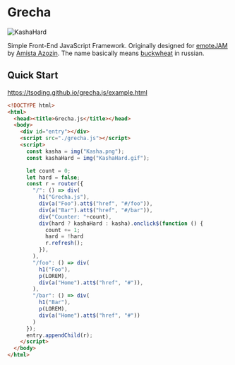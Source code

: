 # Grecha

![KashaHard](KashaHard.gif)

Simple Front-End JavaScript Framework. Originally designed for [emoteJAM](https://github.com/tsoding/emoteJAM) by [Amista Azozin](https://github.com/tsoding/). The name basically means [buckwheat](https://en.wikipedia.org/wiki/Buckwheat) in russian.

## Quick Start

https://tsoding.github.io/grecha.js/example.html

```html
<!DOCTYPE html>
<html>
  <head><title>Grecha.js</title></head>
  <body>
    <div id="entry"></div>
    <script src="./grecha.js"></script>
    <script>
      const kasha = img("Kasha.png");
      const kashaHard = img("KashaHard.gif");

      let count = 0;
      let hard = false;
      const r = router({
        "/": () => div(
          h1("Grecha.js"),
          div(a("Foo").att$("href", "#/foo")),
          div(a("Bar").att$("href", "#/bar")),
          div("Counter: "+count),
          div(hard ? kashaHard : kasha).onclick$(function () {
            count += 1;
            hard = !hard
            r.refresh();
          }),
        ),
        "/foo": () => div(
          h1("Foo"),
          p(LOREM),
          div(a("Home").att$("href", "#")),
        ),
        "/bar": () => div(
          h1("Bar"),
          p(LOREM),
          div(a("Home").att$("href", "#"))
        )
      });
      entry.appendChild(r);
    </script>
  </body>
</html>
```
